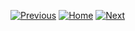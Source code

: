 [![Previous](https://img.shields.io/badge/previous-green.svg)](https://github.com/SupunGurusinghe/SinlinguaDocumentation/tree/main/3.%20Sinhala%20Grammar%20Conversion/README.md)
[![Home](https://img.shields.io/badge/home-orange.svg)](https://github.com/SupunGurusinghe/SinlinguaDocumentation/README.md)
[![Next](https://img.shields.io/badge/next-blue.svg)](https://github.com/SupunGurusinghe/SinlinguaDocumentation/tree/main/5.%20Sinhala%20Text%20Summarization/README.md)
